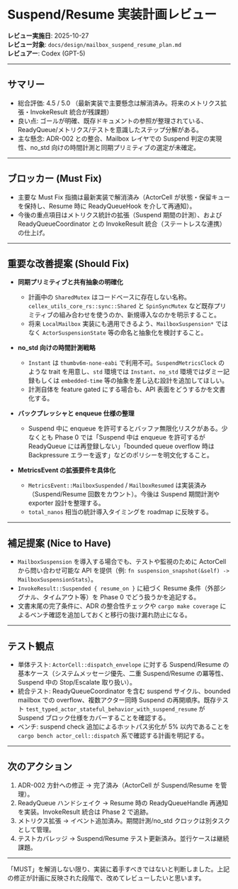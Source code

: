 # Suspend/Resume 実装計画レビュー

**レビュー実施日**: 2025-10-27  
**レビュー対象**: `docs/design/mailbox_suspend_resume_plan.md`  
**レビュアー**: Codex (GPT-5)

---

## サマリー

- 総合評価: 4.5 / 5.0 （最新実装で主要懸念は解消済み。将来のメトリクス拡張・InvokeResult 統合が残課題）
- 良い点: ゴールが明確、既存ドキュメントの参照が整理されている、ReadyQueue/メトリクス/テストを意識したステップ分解がある。
- 主な懸念: ADR-002 との整合、Mailbox レイヤでの Suspend 判定の実現性、no_std 向けの時間計測と同期プリミティブの選定が未確定。

---

## ブロッカー (Must Fix)

- 主要な Must Fix 指摘は最新実装で解消済み（ActorCell が状態・保留キューを保持し、Resume 時に ReadyQueueHook を介して再通知）。
- 今後の重点項目はメトリクス統計の拡張（Suspend 期間の計測）、および ReadyQueueCoordinator との InvokeResult 統合（ステートレスな連携）の仕上げ。

---

## 重要な改善提案 (Should Fix)

- **同期プリミティブと共有抽象の明確化**  
  - 計画中の `SharedMutex` はコードベースに存在しない名称。`cellex_utils_core_rs::sync::Shared` と `SpinSyncMutex` など既存プリミティブの組み合わせを使うのか、新規導入なのかを明示すること。  
  - 将来 `LocalMailbox` 実装にも適用できるよう、`MailboxSuspension*` ではなく `ActorSuspensionState` 等の命名と抽象化を検討すること。

- **no_std 向けの時間計測戦略**  
  - `Instant` は `thumbv6m-none-eabi` で利用不可。`SuspendMetricsClock` のような trait を用意し、`std` 環境では `Instant`、`no_std` 環境ではダミー記録もしくは `embedded-time` 等の抽象を差し込む設計を追加してほしい。  
  - 計測自体を feature gated にする場合も、API 表面をどうするかを文書化する。

- **バックプレッシャと enqueue 仕様の整理**  
  - Suspend 中に enqueue を許可するとバッファ無限化リスクがある。少なくとも Phase 0 では「Suspend 中は enqueue を許可するが ReadyQueue には再登録しない」「bounded queue overflow 時は Backpressure エラーを返す」などのポリシーを明文化すること。

- **MetricsEvent の拡張要件を具体化**  
  - `MetricsEvent::MailboxSuspended` / `MailboxResumed` は実装済み（Suspend/Resume 回数をカウント）。今後は Suspend 期間計測や exporter 設計を整理する。  
  - `total_nanos` 相当の統計導入タイミングを roadmap に反映する。

---

## 補足提案 (Nice to Have)

- `MailboxSuspension` を導入する場合でも、テストや監視のために ActorCell から問い合わせ可能な API を提供（例: `fn suspension_snapshot(&self) -> MailboxSuspensionStats`）。
- `InvokeResult::Suspended { resume_on }` に紐づく Resume 条件（外部シグナル、タイムアウト等）を Phase 0 でどう扱うかを追記する。
- 文書末尾の完了条件に、ADR の整合性チェックや `cargo make coverage` によるベンチ確認を追加しておくと移行の抜け漏れ防止になる。

---

## テスト観点

- 単体テスト: `ActorCell::dispatch_envelope` に対する Suspend/Resume の基本ケース（システムメッセージ優先、二重 Suspend/Resume の冪等性、Suspend 中の Stop/Escalate 取り扱い）。
- 統合テスト: ReadyQueueCoordinator を含む suspend サイクル、bounded mailbox での overflow、複数アクター同時 Suspend の再開順序。既存テスト `test_typed_actor_stateful_behavior_with_suspend_resume` が Suspend ブロック仕様をカバーすることを確認する。
- ベンチ: suspend check 追加によるホットパス劣化が 5% 以内であることを `cargo bench actor_cell::dispatch` 系で確認する計画を明記する。

---

## 次のアクション

1. ADR-002 方針への修正 → 完了済み（ActorCell が Suspend/Resume を管理）。
2. ReadyQueue ハンドシェイク → Resume 時の ReadyQueueHandle 再通知を実装。InvokeResult 統合は Phase 2 で追跡。  
3. メトリクス拡張 → イベント追加済み。期間計測/no_std クロックは別タスクとして管理。  
4. テストカバレッジ → Suspend/Resume テスト更新済み。並行ケースは継続課題。

---

「MUST」を解消しない限り、実装に着手すべきではないと判断しました。上記の修正が計画に反映された段階で、改めてレビューしたいと思います。
